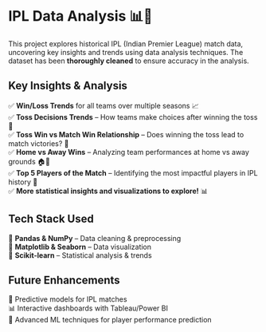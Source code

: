 # **IPL Data Analysis 📊🏏**  

This project explores historical IPL (Indian Premier League) match data, uncovering key insights and trends using data analysis techniques. The dataset has been **thoroughly cleaned** to ensure accuracy in the analysis.  

## **Key Insights & Analysis**  
✅ **Win/Loss Trends** for all teams over multiple seasons 📈  
✅ **Toss Decisions Trends** – How teams make choices after winning the toss 🏏  
✅ **Toss Win vs Match Win Relationship** – Does winning the toss lead to match victories? 🤔  
✅ **Home vs Away Wins** – Analyzing team performances at home vs away grounds 🏠🚶  
✅ **Top 5 Players of the Match** – Identifying the most impactful players in IPL history 🌟  
✅ **More statistical insights and visualizations to explore!** 📊  

## **Tech Stack Used**  
🔹 **Pandas & NumPy** – Data cleaning & preprocessing  
🔹 **Matplotlib & Seaborn** – Data visualization  
🔹 **Scikit-learn** – Statistical analysis & trends  



## **Future Enhancements**  
🚀 Predictive models for IPL matches  
📊 Interactive dashboards with Tableau/Power BI  
🧠 Advanced ML techniques for player performance prediction  
